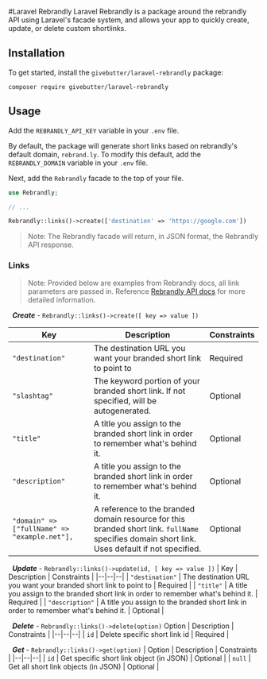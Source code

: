 
#Laravel Rebrandly
Laravel Rebrandly is a package around the rebrandly API using Laravel's facade system, and allows your app to quickly create, update, or delete custom shortlinks.

## Installation
To get started, install the `givebutter/laravel-rebrandly` package:

```
composer require givebutter/laravel-rebrandly
```

## Usage

Add the `REBRANDLY_API_KEY` variable in your `.env` file. 

By default, the package will generate short links based on rebrandly's default domain, `rebrand.ly`. To modify this default, add the `REBRANDLY_DOMAIN` variable in your `.env` file. 

Next, add the `Rebrandly` facade to the top of your file.

```php
use Rebrandly;

// ...

Rebrandly::links()->create(['destination' => 'https://google.com'])
```
> Note: The Rebrandly facade will return, in JSON format, the Rebrandly API response. 

### Links

>Note: Provided below are examples from Rebrandly docs, all link parameters are passed in. Reference [Rebrandly API docs](https://developers.rebrandly.com/docs/) for more detailed information.

&nbsp;
***Create*** - `Rebrandly::links()->create([ key => value ])` 

| Key | Description | Constraints |
|--|--|--|
| `"destination"`  | The destination URL you want your branded short link to point to | Required |
| `"slashtag"`  | The keyword portion of your branded short link. If not specified, will be autogenerated. | Optional |
| `"title"`  | A title you assign to the branded short link in order to remember what's behind it. | Optional |
| `"description"`  | A title you assign to the branded short link in order to remember what's behind it. | Optional |
| `"domain" => ["fullName" => "example.net"], `  | A reference to the branded domain resource for this branded short link. `fullName` specifies domain short link. Uses default if not specified. | Optional |

&nbsp;
***Update*** - `Rebrandly::links()->update(id, [ key => value ])`
| Key | Description | Constraints |
|--|--|--|
| `"destination"`  | The destination URL you want your branded short link to point to | Required |
| `"title"`  | A title you assign to the branded short link in order to remember what's behind it. | Required |
| `"description"`  | A title you assign to the branded short link in order to remember what's behind it. | Optional |

&nbsp;
***Delete*** - `Rebrandly::links()->delete(option)`
 Option | Description | Constraints |
|--|--|--|
| `id`  | Delete specific short link id | Required |

&nbsp;
***Get*** - `Rebrandly::links()->get(option)`
| Option | Description | Constraints |
|--|--|--|
| `id`  | Get specific short link object (in JSON) | Optional |
| `null`  | Get all short link objects (in JSON) | Optional |
